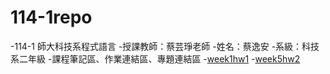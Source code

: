 # 114-1repo
-114-1 師大科技系程式語言
-授課教師：蔡芸琤老師
-姓名：蔡逸安
-系級：科技系二年級
-課程筆記區、作業連結區、專題連結區
-[week1hw1](https://github.com/41371108H/114-1repo/blob/main/Gradio_%E5%94%AE%E7%A5%A8%E7%B3%BB%E7%B5%B1.ipynb)
-[week5hw2](https://github.com/41371108H/114-1repo/blob/main/hw2.ipynb)

